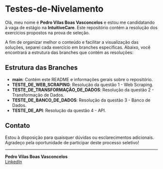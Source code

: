 # Testes-de-Nivelamento

Olá, meu nome é **Pedro Vilas Boas Vasconcelos** e estou me candidatando à vaga de estágio na **IntuitiveCare**. Este repositório contém a resolução dos exercícios propostos na prova de seleção.

A fim de organizar melhor o conteúdo e facilitar a visualização das soluções, separei cada exercício em branches específicas. Abaixo, você encontrará a estrutura das branches que contém as resoluções:

## Estrutura das Branches

- **main**: Contém este README e informações gerais sobre o repositório.
- **TESTE_DE_WEB_SCRAPING**: Resolução da questão 1 - Web Scraping.
- **TESTE_DE_TRANSFORMAÇÃO_DE_DADOS**: Resolução da questão 2 - Transformação de Dados.
- **TESTE_DE_BANCO_DE_DADOS**: Resolução da questão 3 - Banco de Dados.
- **TESTE_DE_API**: Resolução da questão 4 - API.

## Contato

Estou à disposição para quaisquer dúvidas ou esclarecimentos adicionais. Agradeço pela oportunidade de participar deste processo seletivo!

---

**Pedro Vilas Boas Vasconcelos**  
[LinkedIn](https://www.linkedin.com/in/pedro-vilas-boas-vasconcelos/) 
